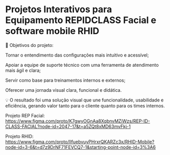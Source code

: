 # Projetos Interativos para Equipamento REPIDCLASS Facial e software mobile RHID

🎯 Objetivos do projeto:

Tornar o entendimento das configurações mais intuitivo e acessível;

Apoiar a equipe de suporte técnico com uma ferramenta de atendimento mais ágil e clara;

Servir como base para treinamentos internos e externos;

Oferecer uma jornada visual clara, funcional e didática.

💡 O resultado foi uma solução visual que une funcionalidade, usabilidade e eficiência, gerando valor tanto para o cliente quanto para os times internos.

Projeto REP Facial: https://www.figma.com/proto/K7gwyOGnAa8XqbnvMZiWzs/REP-ID-CLASS-FACIAL?node-id=2047-17&t=a5ZQt8xMD63mvFkj-1

Projeto RHID: https://www.figma.com/proto/llfuebvuyPHrxrQKARZc3x/RHID-Mobile?node-id=3-6&t=d7z9DrNF71FEVCQ7-1&starting-point-node-id=3%3A6
